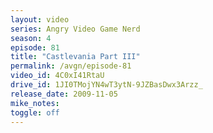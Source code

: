 ```yaml
---
layout: video
series: Angry Video Game Nerd
season: 4
episode: 81
title: "Castlevania Part III"
permalink: /avgn/episode-81
video_id: 4C0xI41RtaU
drive_id: 1JI0TMojYN4wT3ytN-9JZBasDwx3Arzz_
release_date: 2009-11-05
mike_notes:
toggle: off
---
```

